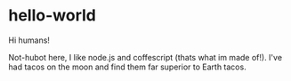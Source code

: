 # hello-world

Hi humans!

Not-hubot here, I like node.js and coffescript (thats what im made of!).
I've had tacos on the moon and find them far superior to Earth tacos. 
